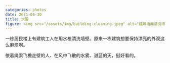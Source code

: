 ```yaml
---
categories: photos
date: 2021-06-30
title: 水雾
figure: <img src="/assets/img/building-cleaning.jpeg" alt="建筑墙面清洗喷出的水柱在蓝天下变成了雾。">
---
```

一栋居民楼上有建筑工人在用水枪清洗墙壁。原来一栋建筑想要保持漂亮的外观这么麻烦啊。

依着绳索飞檐走壁的人、在风中飞散的水雾、湛蓝的天，挺好看的。